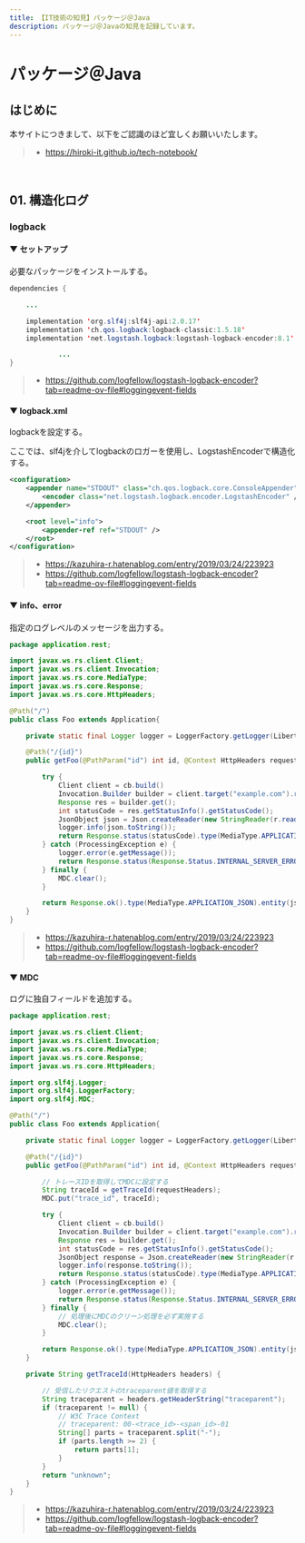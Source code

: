```yaml
---
title: 【IT技術の知見】パッケージ＠Java
description: パッケージ＠Javaの知見を記録しています。
---
```


# パッケージ＠Java

## はじめに

本サイトにつきまして、以下をご認識のほど宜しくお願いいたします。

> - https://hiroki-it.github.io/tech-notebook/

<br>

## 01. 構造化ログ

### logback

#### ▼ セットアップ

必要なパッケージをインストールする。

```java
dependencies {

    ...

    implementation 'org.slf4j:slf4j-api:2.0.17'
    implementation 'ch.qos.logback:logback-classic:1.5.18'
    implementation 'net.logstash.logback:logstash-logback-encoder:8.1'

            ...
}
```

> - https://github.com/logfellow/logstash-logback-encoder?tab=readme-ov-file#loggingevent-fields

#### ▼ logback.xml

logbackを設定する。

ここでは、slf4jを介してlogbackのロガーを使用し、LogstashEncoderで構造化する。

```xml
<configuration>
    <appender name="STDOUT" class="ch.qos.logback.core.ConsoleAppender">
        <encoder class="net.logstash.logback.encoder.LogstashEncoder" />
    </appender>

    <root level="info">
        <appender-ref ref="STDOUT" />
    </root>
</configuration>
```

> - https://kazuhira-r.hatenablog.com/entry/2019/03/24/223923
> - https://github.com/logfellow/logstash-logback-encoder?tab=readme-ov-file#loggingevent-fields

#### ▼ info、error

指定のログレベルのメッセージを出力する。

```java
package application.rest;

import javax.ws.rs.client.Client;
import javax.ws.rs.client.Invocation;
import javax.ws.rs.core.MediaType;
import javax.ws.rs.core.Response;
import javax.ws.rs.core.HttpHeaders;

@Path("/")
public class Foo extends Application{

    private static final Logger logger = LoggerFactory.getLogger(LibertyRestEndpoint.class);

    @Path("/{id}")
    public getFoo(@PathParam("id") int id, @Context HttpHeaders requestHeaders) {

        try {
            Client client = cb.build()
            Invocation.Builder builder = client.target("example.com").request(MediaType.APPLICATION_JSON)
            Response res = builder.get();
            int statusCode = res.getStatusInfo().getStatusCode();
            JsonObject json = Json.createReader(new StringReader(r.readEntity(String.class)).readObject();
            logger.info(json.toString());
            return Response.status(statusCode).type(MediaType.APPLICATION_JSON).entity(json).build();
        } catch (ProcessingException e) {
            logger.error(e.getMessage());
            return Response.status(Response.Status.INTERNAL_SERVER_ERROR).type(MediaType.APPLICATION_JSON).entity("{\"error\": \"Failed to do something.\"}").build();
        } finally {
            MDC.clear();
        }

        return Response.ok().type(MediaType.APPLICATION_JSON).entity(jsonResStr).build();
    }
}
```

> - https://kazuhira-r.hatenablog.com/entry/2019/03/24/223923
> - https://github.com/logfellow/logstash-logback-encoder?tab=readme-ov-file#loggingevent-fields

#### ▼ MDC

ログに独自フィールドを追加する。

```java
package application.rest;

import javax.ws.rs.client.Client;
import javax.ws.rs.client.Invocation;
import javax.ws.rs.core.MediaType;
import javax.ws.rs.core.Response;
import javax.ws.rs.core.HttpHeaders;

import org.slf4j.Logger;
import org.slf4j.LoggerFactory;
import org.slf4j.MDC;

@Path("/")
public class Foo extends Application{

    private static final Logger logger = LoggerFactory.getLogger(LibertyRestEndpoint.class);

    @Path("/{id}")
    public getFoo(@PathParam("id") int id, @Context HttpHeaders requestHeaders) {

        // トレースIDを取得してMDCに設定する
        String traceId = getTraceId(requestHeaders);
        MDC.put("trace_id", traceId);

        try {
            Client client = cb.build()
            Invocation.Builder builder = client.target("example.com").request(MediaType.APPLICATION_JSON)
            Response res = builder.get();
            int statusCode = res.getStatusInfo().getStatusCode();
            JsonObject response = Json.createReader(new StringReader(r.readEntity(String.class)).readObject();
            logger.info(response.toString());
            return Response.status(statusCode).type(MediaType.APPLICATION_JSON).entity(json).build();
        } catch (ProcessingException e) {
            logger.error(e.getMessage());
            return Response.status(Response.Status.INTERNAL_SERVER_ERROR).type(MediaType.APPLICATION_JSON).entity("{\"error\": \"Failed to do something.\"}").build();
        } finally {
            // 処理後にMDCのクリーン処理を必ず実施する
            MDC.clear();
        }

        return Response.ok().type(MediaType.APPLICATION_JSON).entity(jsonResStr).build();
    }

    private String getTraceId(HttpHeaders headers) {

        // 受信したリクエストのtraceparent値を取得する
        String traceparent = headers.getHeaderString("traceparent");
        if (traceparent != null) {
            // W3C Trace Context
            // traceparent: 00-<trace_id>-<span_id>-01
            String[] parts = traceparent.split("-");
            if (parts.length >= 2) {
                return parts[1];
            }
        }
        return "unknown";
    }
}
```

> - https://kazuhira-r.hatenablog.com/entry/2019/03/24/223923
> - https://github.com/logfellow/logstash-logback-encoder?tab=readme-ov-file#loggingevent-fields

<br>
